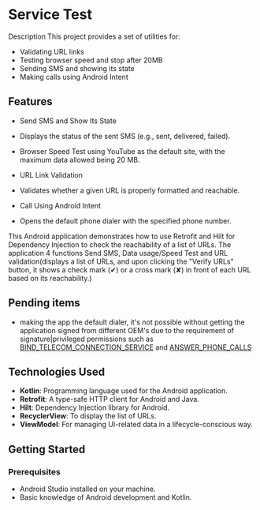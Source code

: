 # Service Test

Description
This project provides a set of utilities for:

- Validating URL links
- Testing browser speed and stop after 20MB
- Sending SMS and showing its state
- Making calls using Android Intent

## Features
- Send SMS and Show Its State
- Displays the status of the sent SMS (e.g., sent, delivered, failed).

- Browser Speed Test using YouTube as the default site, with the maximum data allowed being 20 MB.

- URL Link Validation
- Validates whether a given URL is properly formatted and reachable.

- Call Using Android Intent
- Opens the default phone dialer with the specified phone number.

This Android application demonstrates how to use Retrofit and Hilt for Dependency Injection to check the reachability of a list of URLs. The application 4 functions Send SMS, Data usage/Speed Test and URL validation(displays a list of URLs, and upon clicking the "Verify URLs" button, it shows a check mark (✔) or a cross mark (✘) in front of each URL based on its reachability.)


## Pending items
- making the app the default dialer, it's not possible without getting the application signed from different OEM's due to the requirement of signature|privileged permissions such as [BIND_TELECOM_CONNECTION_SERVICE](https://developer.android.com/reference/android/Manifest.permission#BIND_TELECOM_CONNECTION_SERVICE) and [ANSWER_PHONE_CALLS](https://developer.android.com/reference/android/Manifest.permission#ANSWER_PHONE_CALLS)


## Technologies Used

- **Kotlin**: Programming language used for the Android application.
- **Retrofit**: A type-safe HTTP client for Android and Java.
- **Hilt**: Dependency Injection library for Android.
- **RecyclerView**: To display the list of URLs.
- **ViewModel**: For managing UI-related data in a lifecycle-conscious way.

## Getting Started

### Prerequisites

- Android Studio installed on your machine.
- Basic knowledge of Android development and Kotlin.
